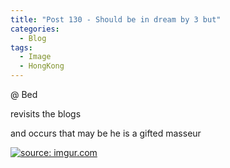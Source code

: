```yaml
---
title: "Post 130 - Should be in dream by 3 but"
categories:
  - Blog
tags:
  - Image
  - HongKong
---
```


@ Bed

revisits the blogs

and occurs that may be he is a gifted masseur

<a href="https://imgur.com/J0C6F25"><img src="https://i.imgur.com/J0C6F25.jpg" title="source: imgur.com" /></a>

<script src="https://utteranc.es/client.js"
        repo="serendipityinlife/serendipityinlife.github.io"
        issue-term="pathname"
        theme="github-light"
        crossorigin="anonymous"
        async>
</script>
